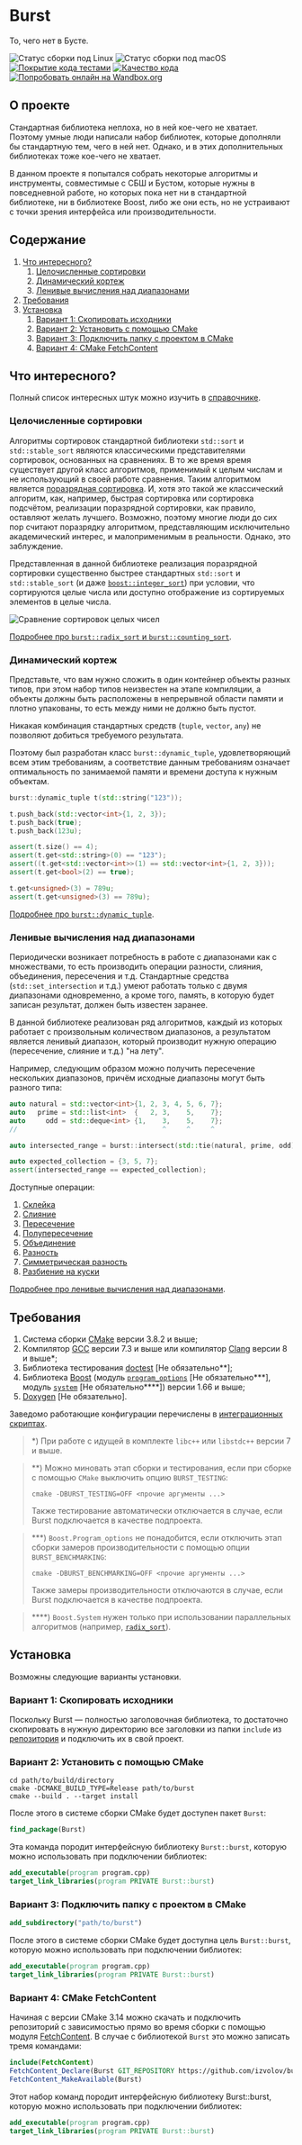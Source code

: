 Burst
=====

То, чего нет в Бусте.

![Статус сборки под Linux](https://github.com/izvolov/burst/workflows/Linux/badge.svg) ![Статус сборки под macOS](https://github.com/izvolov/burst/workflows/macOS/badge.svg) [![Покрытие кода тестами](https://codecov.io/gh/izvolov/burst/branch/master/graph/badge.svg)](https://codecov.io/gh/izvolov/burst) [![Качество кода](https://api.codacy.com/project/badge/Grade/ddaf89951f3245b685a08e19e8f274d8)](https://www.codacy.com/app/izvolov/burst) [![Попробовать онлайн на Wandbox.org](https://img.shields.io/badge/try-online-blue.svg)](https://wandbox.org/permlink/VO7XR4gg8HfOVkDF)

О проекте
---------

Стандартная библиотека неплоха, но в ней кое-чего не хватает. Поэтому умные люди написали набор библиотек, которые дополняли бы стандартную тем, чего в ней нет.
Однако, и в этих дополнительных библиотеках тоже кое-чего не хватает.

В данном проекте я попытался собрать некоторые алгоритмы и инструменты, совместимые с СБШ и Бустом, которые нужны в повседневной работе, но которых пока нет ни в стандартной библиотеке, ни в библиотеке Boost, либо же они есть, но не устраивают с точки зрения интерфейса или производительности.

Содержание
----------

1.  [Что интересного?](#что-интересного)
    1.  [Целочисленные сортировки](#целочисленные-сортировки)
    2.  [Динамический кортеж](#динамический-кортеж)
    3.  [Ленивые вычисления над диапазонами](#ленивые-вычисления-над-диапазонами)
2.  [Требования](#требования)
3.  [Установка](#установка)
    1.  [Вариант 1: Скопировать исходники](#вариант-1-скопировать-исходники)
    2.  [Вариант 2: Установить с помощью CMake](#вариант-2-установить-с-помощью-cmake)
    3.  [Вариант 3: Подключить папку с проектом в CMake](#вариант-3-подключить-папку-с-проектом-в-cmake)
    4.  [Вариант 4: CMake FetchContent](#вариант-4-cmake-fetchcontent)

Что интересного?
----------------

Полный список интересных штук можно изучить в [справочнике](doc/README.md).

### Целочисленные сортировки

Алгоритмы сортировок стандартной библиотеки `std::sort` и `std::stable_sort` являются классическими представителями сортировок, основанных на сравнениях. В то же время время существует другой класс алгоритмов, применимый к целым числам и не использующий в своей работе сравнения. Таким алгоритмом является [поразрядная сортировка](https://ru.wikipedia.org/wiki/%D0%9F%D0%BE%D1%80%D0%B0%D0%B7%D1%80%D1%8F%D0%B4%D0%BD%D0%B0%D1%8F_%D1%81%D0%BE%D1%80%D1%82%D0%B8%D1%80%D0%BE%D0%B2%D0%BA%D0%B0). И, хотя это такой же классический алгоритм, как, например, быстрая сортировка или сортировка подсчётом, реализации поразрядной сортировки, как правило, оставляют желать лучшего. Возможно, поэтому многие люди до сих пор считают поразрядку алгоритмом, представляющим исключительно академический интерес, и малоприменимым в реальности. Однако, это заблуждение.

Представленная в данной библиотеке реализация поразрядной сортировки существенно быстрее стандартных `std::sort` и `std::stable_sort` (и даже [`boost::integer_sort`](https://www.boost.org/doc/libs/1_71_0/libs/sort/doc/html/boost/sort/spreadsort/integer__idm46709765154208.html)) при условии, что сортируются целые числа или доступно отображение из сортируемых элементов в целые числа.

![Сравнение сортировок целых чисел](doc/images/radix_sort_is_fast.png)

[Подробнее про `burst::radix_sort` и `burst::counting_sort`](doc/README.md#intsort).

### Динамический кортеж

Представьте, что вам нужно сложить в один контейнер объекты разных типов, при этом набор типов неизвестен на этапе компиляции, а объекты должны быть расположены в непрерывной области памяти и плотно упакованы, то есть между ними не должно быть пустот.

Никакая комбинация стандартных средств (`tuple`, `vector`, `any`) не позволяют добиться требуемого результата.

Поэтому был разработан класс `burst::dynamic_tuple`, удовлетворяющий всем этим требованиям, а соответствие данным требованиям означает оптимальность по занимаемой памяти и времени доступа к нужным объектам.

```cpp
burst::dynamic_tuple t(std::string("123"));

t.push_back(std::vector<int>{1, 2, 3});
t.push_back(true);
t.push_back(123u);

assert(t.size() == 4);
assert(t.get<std::string>(0) == "123");
assert((t.get<std::vector<int>>(1) == std::vector<int>{1, 2, 3}));
assert(t.get<bool>(2) == true);

t.get<unsigned>(3) = 789u;
assert(t.get<unsigned>(3) == 789u);
```

[Подробнее про `burst::dynamic_tuple`](doc/README.md#dynamic-tuple).

### Ленивые вычисления над диапазонами

Периодически возникает потребность в работе с диапазонами как с множествами, то есть производить операции разности, слияния, объединения, пересечения и т.д. Стандартные средства (`std::set_intersection` и т.д.) умеют работать только с двумя диапазонами одновременно, а кроме того, память, в которую будет записан результат, должен быть известен заранее.

В данной библиотеке реализован ряд алгоритмов, каждый из которых работает с произвольным количеством диапазонов, а результатом является ленивый диапазон, который производит нужную операцию (пересечение, слияние и т.д.) "на лету".

Например, следующим образом можно получить пересечение нескольких диапазонов, причём исходные диапазоны могут быть разного типа:

```cpp
auto natural = std::vector<int>{1, 2, 3, 4, 5, 6, 7};
auto   prime = std::list<int>  {   2, 3,    5,    7};
auto     odd = std::deque<int> {1,    3,    5,    7};
//                                    ^     ^     ^

auto intersected_range = burst::intersect(std::tie(natural, prime, odd));

auto expected_collection = {3, 5, 7};
assert(intersected_range == expected_collection);
```

Доступные операции:
1.  [Склейка](doc/README.md#join)
2.  [Слияние](doc/README.md#merge)
3.  [Пересечение](doc/README.md#intersect)
4.  [Полупересечение](doc/README.md#semiintersect)
5.  [Объединение](doc/README.md#union)
6.  [Разность](doc/README.md#difference)
7.  [Симметрическая разность](doc/README.md#symmetric-difference)
8.  [Разбиение на куски](doc/README.md#buffered-chunks)

[Подробнее про ленивые вычисления над диапазонами](doc/README.md#lazy-ranges).

Требования
----------

1.  Система сборки [CMake](https://cmake.org/) версии 3.8.2 и выше;
2.  Компилятор [GCC](https://gcc.gnu.org/) версии 7.3 и выше или компилятор [Clang](http://clang.llvm.org/) версии 8 и выше\*;
3.  Библиотека тестирования [doctest](https://github.com/onqtam/doctest) \[Не обязательно\*\*\];
4.  Библиотека [Boost](https://www.boost.org/) (модуль [`program_options`](https://www.boost.org/doc/libs/1_66_0/doc/html/program_options.html) \[Не обязательно\*\*\*\], модуль [`system`](https://www.boost.org/doc/libs/1_77_0/libs/system/doc/html/system.html) \[Не обязательно\*\*\*\*\]) версии 1.66 и выше;
5.  [Doxygen](http://doxygen.nl) \[Не обязательно\].

Заведомо работающие конфигурации перечислены в [интеграционных скриптах](.github/workflows).

> \*) При работе с идущей в комплекте `libc++` или `libstdc++` версии 7 и выше.

> \*\*) Можно миновать этап сборки и тестирования, если при сборке с помощью `CMake` выключить опцию `BURST_TESTING`:
>
> ```shell
> cmake -DBURST_TESTING=OFF <прочие аргументы ...>
> ```
>
> Также тестирование автоматически отключается в случае, если Burst подключается в качестве подпроекта.

> \*\*\*) `Boost.Program_options` не понадобится, если отключить этап сборки замеров производительности с помощью опции `BURST_BENCHMARKING`:
>
> ```shell
> cmake -DBURST_BENCHMARKING=OFF <прочие аргументы ...>
> ```
>
> Также замеры производительности отключаются в случае, если Burst подключается в качестве подпроекта.

> \*\*\*\*) `Boost.System` нужен только при использовании параллельных алгоритмов (например, [`radix_sort`](doc/README.md#intsort)).

Установка
---------

Возможны следующие варианты установки.

### Вариант 1: Скопировать исходники

Поскольку Burst — полностью заголовочная библиотека, то достаточно скопировать в нужную директорию все заголовки из папки `include` из [репозитория](https://github.com/izvolov/burst) и подключить их в свой проект.

### Вариант 2: Установить с помощью CMake

```shell
cd path/to/build/directory
cmake -DCMAKE_BUILD_TYPE=Release path/to/burst
cmake --build . --target install
```

После этого в системе сборки CMake будет доступен пакет `Burst`:

```cmake
find_package(Burst)
```

Эта команда породит интерфейсную библиотеку `Burst::burst`, которую можно использовать при подключении библиотек:

```cmake
add_executable(program program.cpp)
target_link_libraries(program PRIVATE Burst::burst)
```

### Вариант 3: Подключить папку с проектом в CMake

```cmake
add_subdirectory("path/to/burst")
```

После этого в системе сборки CMake будет доступна цель `Burst::burst`, которую можно использовать при подключении библиотек:

```cmake
add_executable(program program.cpp)
target_link_libraries(program PRIVATE Burst::burst)
```

### Вариант 4: CMake FetchContent

Начиная с версии CMake 3.14 можно скачать и подключить репозиторий с зависимостью прямо во время сборки с помощью модуля [FetchContent](https://cmake.org/cmake/help/v3.14/module/FetchContent.html). В случае с библиотекой `Burst` это можно записать тремя командами:

```cmake
include(FetchContent)
FetchContent_Declare(Burst GIT_REPOSITORY https://github.com/izvolov/burst.git)
FetchContent_MakeAvailable(Burst)
```

Этот набор команд породит интерфейсную библиотеку Burst::burst, которую можно использовать при подключении библиотек:

```cmake
add_executable(program program.cpp)
target_link_libraries(program PRIVATE Burst::burst)
```

